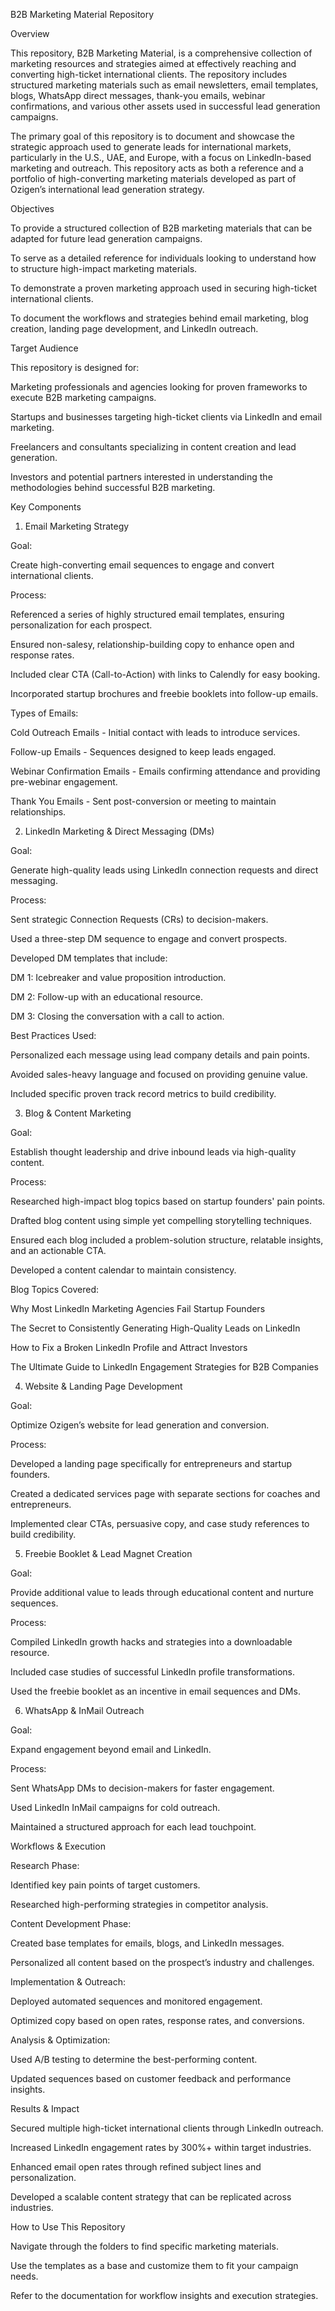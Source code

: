 B2B Marketing Material Repository

Overview

This repository, B2B Marketing Material, is a comprehensive collection of marketing resources and strategies aimed at effectively reaching and converting high-ticket international clients. The repository includes structured marketing materials such as email newsletters, email templates, blogs, WhatsApp direct messages, thank-you emails, webinar confirmations, and various other assets used in successful lead generation campaigns.

The primary goal of this repository is to document and showcase the strategic approach used to generate leads for international markets, particularly in the U.S., UAE, and Europe, with a focus on LinkedIn-based marketing and outreach. This repository acts as both a reference and a portfolio of high-converting marketing materials developed as part of Ozigen’s international lead generation strategy.

Objectives

To provide a structured collection of B2B marketing materials that can be adapted for future lead generation campaigns.

To serve as a detailed reference for individuals looking to understand how to structure high-impact marketing materials.

To demonstrate a proven marketing approach used in securing high-ticket international clients.

To document the workflows and strategies behind email marketing, blog creation, landing page development, and LinkedIn outreach.

Target Audience

This repository is designed for:

Marketing professionals and agencies looking for proven frameworks to execute B2B marketing campaigns.

Startups and businesses targeting high-ticket clients via LinkedIn and email marketing.

Freelancers and consultants specializing in content creation and lead generation.

Investors and potential partners interested in understanding the methodologies behind successful B2B marketing.

Key Components

1. Email Marketing Strategy

Goal:

Create high-converting email sequences to engage and convert international clients.

Process:

Referenced a series of highly structured email templates, ensuring personalization for each prospect.

Ensured non-salesy, relationship-building copy to enhance open and response rates.

Included clear CTA (Call-to-Action) with links to Calendly for easy booking.

Incorporated startup brochures and freebie booklets into follow-up emails.

Types of Emails:

Cold Outreach Emails - Initial contact with leads to introduce services.

Follow-up Emails - Sequences designed to keep leads engaged.

Webinar Confirmation Emails - Emails confirming attendance and providing pre-webinar engagement.

Thank You Emails - Sent post-conversion or meeting to maintain relationships.

2. LinkedIn Marketing & Direct Messaging (DMs)

Goal:

Generate high-quality leads using LinkedIn connection requests and direct messaging.

Process:

Sent strategic Connection Requests (CRs) to decision-makers.

Used a three-step DM sequence to engage and convert prospects.

Developed DM templates that include:

DM 1: Icebreaker and value proposition introduction.

DM 2: Follow-up with an educational resource.

DM 3: Closing the conversation with a call to action.

Best Practices Used:

Personalized each message using lead company details and pain points.

Avoided sales-heavy language and focused on providing genuine value.

Included specific proven track record metrics to build credibility.

3. Blog & Content Marketing

Goal:

Establish thought leadership and drive inbound leads via high-quality content.

Process:

Researched high-impact blog topics based on startup founders' pain points.

Drafted blog content using simple yet compelling storytelling techniques.

Ensured each blog included a problem-solution structure, relatable insights, and an actionable CTA.

Developed a content calendar to maintain consistency.

Blog Topics Covered:

Why Most LinkedIn Marketing Agencies Fail Startup Founders

The Secret to Consistently Generating High-Quality Leads on LinkedIn

How to Fix a Broken LinkedIn Profile and Attract Investors

The Ultimate Guide to LinkedIn Engagement Strategies for B2B Companies

4. Website & Landing Page Development

Goal:

Optimize Ozigen’s website for lead generation and conversion.

Process:

Developed a landing page specifically for entrepreneurs and startup founders.

Created a dedicated services page with separate sections for coaches and entrepreneurs.

Implemented clear CTAs, persuasive copy, and case study references to build credibility.

5. Freebie Booklet & Lead Magnet Creation

Goal:

Provide additional value to leads through educational content and nurture sequences.

Process:

Compiled LinkedIn growth hacks and strategies into a downloadable resource.

Included case studies of successful LinkedIn profile transformations.

Used the freebie booklet as an incentive in email sequences and DMs.

6. WhatsApp & InMail Outreach

Goal:

Expand engagement beyond email and LinkedIn.

Process:

Sent WhatsApp DMs to decision-makers for faster engagement.

Used LinkedIn InMail campaigns for cold outreach.

Maintained a structured approach for each lead touchpoint.

Workflows & Execution

Research Phase:

Identified key pain points of target customers.

Researched high-performing strategies in competitor analysis.

Content Development Phase:

Created base templates for emails, blogs, and LinkedIn messages.

Personalized all content based on the prospect’s industry and challenges.

Implementation & Outreach:

Deployed automated sequences and monitored engagement.

Optimized copy based on open rates, response rates, and conversions.

Analysis & Optimization:

Used A/B testing to determine the best-performing content.

Updated sequences based on customer feedback and performance insights.

Results & Impact

Secured multiple high-ticket international clients through LinkedIn outreach.

Increased LinkedIn engagement rates by 300%+ within target industries.

Enhanced email open rates through refined subject lines and personalization.

Developed a scalable content strategy that can be replicated across industries.

How to Use This Repository

Navigate through the folders to find specific marketing materials.

Use the templates as a base and customize them to fit your campaign needs.

Refer to the documentation for workflow insights and execution strategies.

